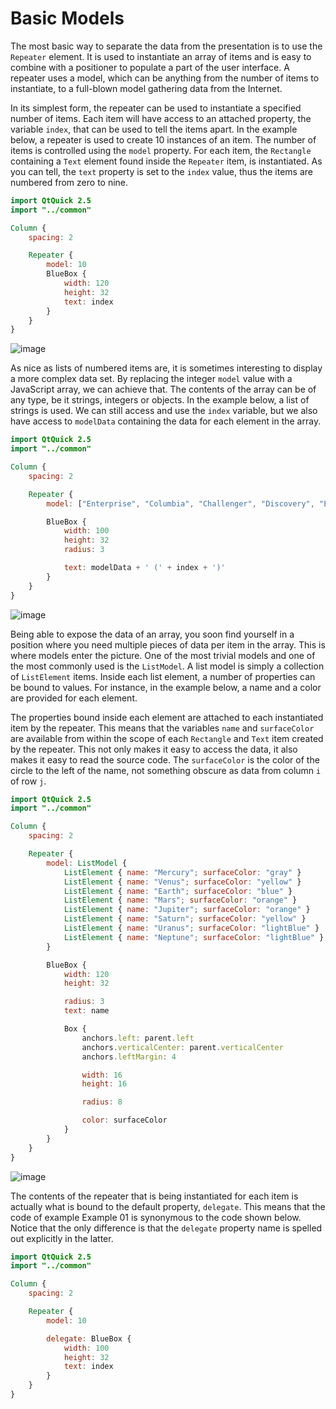 # Basic Models

The most basic way to separate the data from the presentation is to use the `Repeater` element. It is used to instantiate an array of items and is easy to combine with a positioner to populate a part of the user interface. A repeater uses a model, which can be anything from the number of items to instantiate, to a full-blown model gathering data from the Internet.

In its simplest form, the repeater can be used to instantiate a specified number of items. Each item will have access to an attached property, the variable `index`, that can be used to tell the items apart. In the example below, a repeater is used to create 10 instances of an item. The number of items is controlled using the `model` property. For each item, the `Rectangle` containing a `Text` element found inside the `Repeater` item, is instantiated. As you can tell, the `text` property is set to the `index` value, thus the items are numbered from zero to nine.

```qml
import QtQuick 2.5
import "../common"

Column {
    spacing: 2

    Repeater {
        model: 10
        BlueBox {
            width: 120
            height: 32
            text: index
        }
    }
}
```



![image](./assets/automatic/repeater-number.png)

As nice as lists of numbered items are, it is sometimes interesting to display a more complex data set. By replacing the integer `model` value with a JavaScript array, we can achieve that. The contents of the array can be of any type, be it strings, integers or objects. In the example below, a list of strings is used. We can still access and use the `index` variable, but we also have access to `modelData` containing the data for each element in the array.

```qml
import QtQuick 2.5
import "../common"

Column {
    spacing: 2

    Repeater {
        model: ["Enterprise", "Columbia", "Challenger", "Discovery", "Endeavour", "Atlantis"]

        BlueBox {
            width: 100
            height: 32
            radius: 3

            text: modelData + ' (' + index + ')'
        }
    }
}
```



![image](./assets/automatic/repeater-array.png)

Being able to expose the data of an array, you soon find yourself in a position where you need multiple pieces of data per item in the array. This is where models enter the picture. One of the most trivial models and one of the most commonly used is the `ListModel`. A list model is simply a collection of `ListElement` items. Inside each list element, a number of properties can be bound to values. For instance, in the example below, a name and a color are provided for each element.

The properties bound inside each element are attached to each instantiated item by the repeater. This means that the variables `name` and `surfaceColor` are available from within the scope of each `Rectangle` and `Text` item created by the repeater. This not only makes it easy to access the data, it also makes it easy to read the source code. The `surfaceColor` is the color of the circle to the left of the name, not something obscure as data from column `i` of row `j`.

```qml
import QtQuick 2.5
import "../common"

Column {
    spacing: 2

    Repeater {
        model: ListModel {
            ListElement { name: "Mercury"; surfaceColor: "gray" }
            ListElement { name: "Venus"; surfaceColor: "yellow" }
            ListElement { name: "Earth"; surfaceColor: "blue" }
            ListElement { name: "Mars"; surfaceColor: "orange" }
            ListElement { name: "Jupiter"; surfaceColor: "orange" }
            ListElement { name: "Saturn"; surfaceColor: "yellow" }
            ListElement { name: "Uranus"; surfaceColor: "lightBlue" }
            ListElement { name: "Neptune"; surfaceColor: "lightBlue" }
        }

        BlueBox {
            width: 120
            height: 32

            radius: 3
            text: name

            Box {
                anchors.left: parent.left
                anchors.verticalCenter: parent.verticalCenter
                anchors.leftMargin: 4

                width: 16
                height: 16

                radius: 8

                color: surfaceColor
            }
        }
    }
}
```



![image](./assets/automatic/repeater-model.png)

The contents of the repeater that is being instantiated for each item is actually what is bound to the default property, `delegate`. This means that the code of example Example 01 is synonymous to the code shown below. Notice that the only difference is that the `delegate` property name is spelled out explicitly in the latter.

```qml
import QtQuick 2.5
import "../common"

Column {
    spacing: 2

    Repeater {
        model: 10

        delegate: BlueBox {
            width: 100
            height: 32
            text: index
        }
    }
}
```

